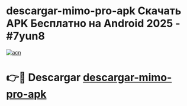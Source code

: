 # descargar-mimo-pro-apk Скачать APK Бесплатно на Android 2025 - #7yun8

[![acn](https://github.com/user-attachments/assets/0f9c940e-d8b0-45ae-aac7-cd30a18b3e1c)](https://apps.freeplayer.one?title=descargar-mimo-pro-apk&ref=9RF)

# 👉🔴 Descargar [descargar-mimo-pro-apk](https://apps.freeplayer.one?title=descargar-mimo-pro-apk&ref=9RF)